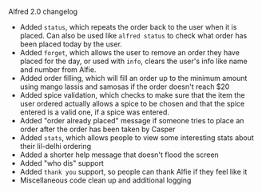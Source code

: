 Alfred 2.0 changelog

- Added `status`, which repeats the order back to the user when it is placed. Can also be used like `alfred status` to check what order has been placed today by the user.
- Added `forget`, which allows the user to remove an order they have placed for the day, or used with `info`, clears the user's info like name and number from Alfie.
- Added order filling, which will fill an order up to the minimum amount using mango lassis and samosas if the order doesn't reach $20
- Added spice validation, which checks to make sure that the item the user ordered actually allows a spice to be chosen and that the spice entered is a valid one, if a spice was entered.
- Added "order already placed" message if someone tries to place an order after the order has been taken by Casper
- Added `stats`, which allows people to view some interesting stats about their lil-delhi ordering
- Added a shorter help message that doesn't flood the screen
- Added "who dis" support
- Added `thank you` support, so people can thank Alfie if they feel like it
- Miscellaneous code clean up and additional logging
